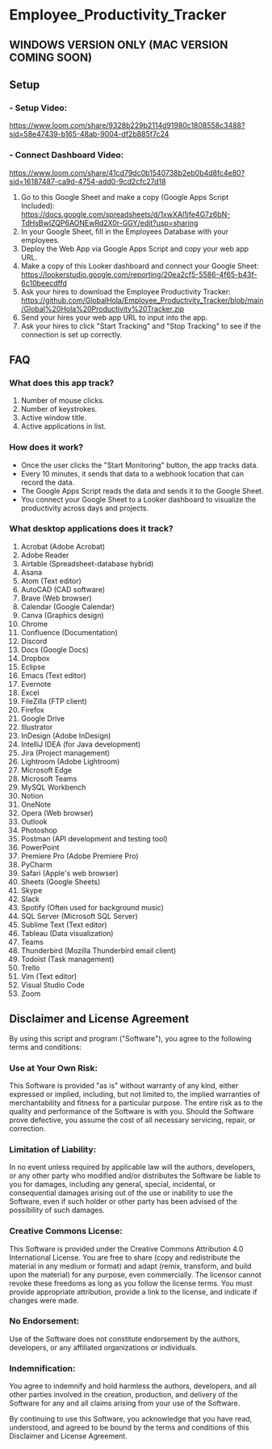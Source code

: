 # Employee_Productivity_Tracker
## WINDOWS VERSION ONLY (MAC VERSION COMING SOON)
## Setup
### - Setup Video: 
https://www.loom.com/share/9328b229b2114d91980c1808558c3488?sid=58e47439-b165-48ab-9004-df2b885f7c24
### - Connect Dashboard Video: 
https://www.loom.com/share/41cd79dc0b1540738b2eb0b4d8fc4e80?sid=16187487-ca9d-4754-add0-9cd2cfc27d18
1. Go to this Google Sheet and make a copy (Google Apps Script Included): https://docs.google.com/spreadsheets/d/1xwXAl1jfe4G7z6bN-TdHsBwIZQP6AONEwRd2X0r-GGY/edit?usp=sharing
2. In your Google Sheet, fill in the Employees Database with your employees.
3. Deploy the Web App via Google Apps Script and copy your web app URL.
4. Make a copy of this Looker dashboard and connect your Google Sheet: https://lookerstudio.google.com/reporting/20ea2cf5-5586-4f65-b43f-6c10beecdffd
5. Ask your hires to download the Employee Productivity Tracker: https://github.com/GlobalHola/Employee_Productivity_Tracker/blob/main/Global%20Hola%20Productivity%20Tracker.zip
6. Send your hires your web app URL to input into the app.
7. Ask your hires to click "Start Tracking" and "Stop Tracking" to see if the connection is set up correctly.

## FAQ
### What does this app track?
1. Number of mouse clicks.
2. Number of keystrokes.
3. Active window title.
4. Active applications in list.

### How does it work?
- Once the user clicks the "Start Monitoring" button, the app tracks data.
- Every 10 minutes, it sends that data to a webhook location that can record the data.
- The Google Apps Script reads the data and sends it to the Google Sheet.
- You connect your Google Sheet to a Looker dashboard to visualize the productivity across days and projects.

### What desktop applications does it track?
1. Acrobat (Adobe Acrobat)
2. Adobe Reader
3. Airtable (Spreadsheet-database hybrid)
4. Asana
5. Atom (Text editor)
6. AutoCAD (CAD software)
7. Brave (Web browser)
8. Calendar (Google Calendar)
9. Canva (Graphics design)
10. Chrome
11. Confluence (Documentation)
12. Discord
13. Docs (Google Docs)
14. Dropbox
15. Eclipse
16. Emacs (Text editor)
17. Evernote
18. Excel
19. FileZilla (FTP client)
20. Firefox
21. Google Drive
22. Illustrator
23. InDesign (Adobe InDesign)
24. IntelliJ IDEA (for Java development)
25. Jira (Project management)
26. Lightroom (Adobe Lightroom)
27. Microsoft Edge
28. Microsoft Teams
29. MySQL Workbench
30. Notion
31. OneNote
32. Opera (Web browser)
33. Outlook
34. Photoshop
35. Postman (API development and testing tool)
36. PowerPoint
37. Premiere Pro (Adobe Premiere Pro)
38. PyCharm
39. Safari (Apple's web browser)
40. Sheets (Google Sheets)
41. Skype
42. Slack
43. Spotify (Often used for background music)
44. SQL Server (Microsoft SQL Server)
45. Sublime Text (Text editor)
46. Tableau (Data visualization)
47. Teams
48. Thunderbird (Mozilla Thunderbird email client)
49. Todoist (Task management)
50. Trello
51. Vim (Text editor)
52. Visual Studio Code
53. Zoom


## Disclaimer and License Agreement

By using this script and program ("Software"), you agree to the following terms and conditions:
### Use at Your Own Risk: 
This Software is provided "as is" without warranty of any kind, either expressed or implied, including, but not limited to, the implied warranties of merchantability and fitness for a particular purpose. The entire risk as to the quality and performance of the Software is with you. Should the Software prove defective, you assume the cost of all necessary servicing, repair, or correction.
### Limitation of Liability: 
In no event unless required by applicable law will the authors, developers, or any other party who modified and/or distributes the Software be liable to you for damages, including any general, special, incidental, or consequential damages arising out of the use or inability to use the Software, even if such holder or other party has been advised of the possibility of such damages.
### Creative Commons License: 
This Software is provided under the Creative Commons Attribution 4.0 International License. You are free to share (copy and redistribute the material in any medium or format) and adapt (remix, transform, and build upon the material) for any purpose, even commercially. The licensor cannot revoke these freedoms as long as you follow the license terms. You must provide appropriate attribution, provide a link to the license, and indicate if changes were made.
### No Endorsement: 
Use of the Software does not constitute endorsement by the authors, developers, or any affiliated organizations or individuals.
### Indemnification: 
You agree to indemnify and hold harmless the authors, developers, and all other parties involved in the creation, production, and delivery of the Software for any and all claims arising from your use of the Software.

By continuing to use this Software, you acknowledge that you have read, understood, and agreed to be bound by the terms and conditions of this Disclaimer and License Agreement.

